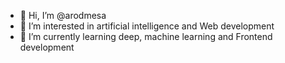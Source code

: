 - 👋 Hi, I’m @arodmesa
- 👀 I’m interested in artificial intelligence and Web development
- 🌱 I’m currently learning deep, machine learning and Frontend development


<!---
arodmesa/arodmesa is a ✨ special ✨ repository because its `README.md` (this file) appears on your GitHub profile.
You can click the Preview link to take a look at your changes.
--->
